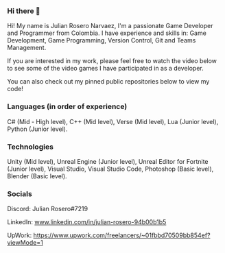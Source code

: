 ### Hi there 👋

Hi! My name is Julian Rosero Narvaez, I'm a passionate Game Developer and Programmer from Colombia.
I have experience and skills in: Game Development, Game Programming, Version Control, Git and Teams Management.

If you are interested in my work, please feel free to watch the video below to see some of the video games I have participated in as a developer.


You can also check out my pinned public repositories below to view my code!

### Languages (in order of experience)
C# (Mid - High level), C++ (Mid level), Verse (Mid level), Lua (Junior level), Python (Junior level).

### Technologies
Unity (Mid level), Unreal Engine (Junior level), Unreal Editor for Fortnite (Junior level), Visual Studio, Visual Studio Code, Photoshop (Basic level), Blender (Basic level).

### Socials

Discord: Julian Rosero#7219

LinkedIn: www.linkedin.com/in/julian-rosero-94b00b1b5

UpWork: https://www.upwork.com/freelancers/~01fbbd70509bb854ef?viewMode=1
